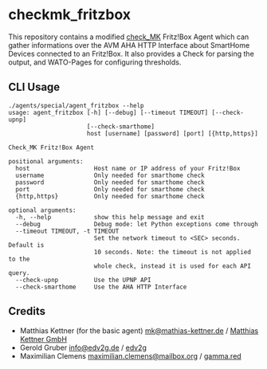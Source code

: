 # checkmk_fritzbox
This repository contains a modified [check_MK](https://mathias-kettner.com/) Fritz!Box Agent which can gather informations over the AVM AHA HTTP Interface about SmartHome Devices connected to an Fritz!Box.
It also provides a Check for parsing the output, and WATO-Pages for configuring thresholds.

## CLI Usage
```
./agents/special/agent_fritzbox --help
usage: agent_fritzbox [-h] [--debug] [--timeout TIMEOUT] [--check-upnp]
                      [--check-smarthome]
                      host [username] [password] [port] [{http,https}]

Check_MK Fritz!Box Agent

positional arguments:
  host                  Host name or IP address of your Fritz!Box
  username              Only needed for smarthome check
  password              Only needed for smarthome check
  port                  Only needed for smarthome check
  {http,https}          Only needed for smarthome check

optional arguments:
  -h, --help            show this help message and exit
  --debug               Debug mode: let Python exceptions come through
  --timeout TIMEOUT, -t TIMEOUT
                        Set the network timeout to <SEC> seconds. Default is
                        10 seconds. Note: the timeout is not applied to the
                        whole check, instead it is used for each API query.
  --check-upnp          Use the UPNP API
  --check-smarthome     Use the AHA HTTP Interface
```

## Credits
* Matthias Kettner (for the basic agent) <mk@mathias-kettner.de> / [Matthias Kettner GmbH](https://mathias-kettner.com/)
* Gerold Gruber <info@edv2g.de> / [edv2g](https://edv2g.de/)
* Maximilian Clemens <maximilian.clemens@mailbox.org> / [gamma.red](https://gamma.red/)